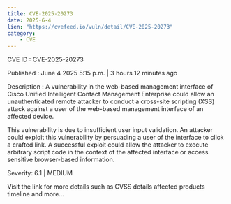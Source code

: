 ```yaml
---
title: CVE-2025-20273
date: 2025-6-4
lien: "https://cvefeed.io/vuln/detail/CVE-2025-20273"
category:
    - CVE
---
```


CVE ID : CVE-2025-20273

Published :  June 4
2025
5:15 p.m. | 3 hours
12 minutes ago

Description : A vulnerability in the web-based management interface of Cisco Unified Intelligent Contact Management Enterprise could allow an unauthenticated
remote attacker to conduct a cross-site scripting (XSS) attack against a user of the web-based management interface of an affected device.

This vulnerability is due to insufficient user input validation. An attacker could exploit this vulnerability by persuading a user of the interface to click a crafted link. A successful exploit could allow the attacker to execute arbitrary script code in the context of the affected interface or access sensitive
browser-based information.

Severity: 6.1 | MEDIUM

Visit the link for more details
such as CVSS details
affected products
timeline
and more...
